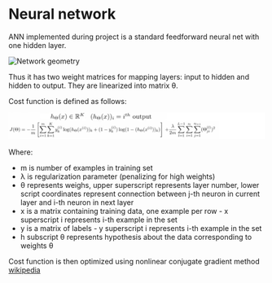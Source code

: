 Neural network
==============

ANN implemented during project is a standard feedforward neural net with one hidden layer. 

![Network geometry](http://upload.wikimedia.org/wikipedia/commons/e/e4/Artificial_neural_network.svg)

Thus it has two weight matrices for mapping layers: input to hidden and hidden to output. 
They are linearized into matrix θ.

Cost function is defined as follows:

![cost function](cost_function.png)

Where:

- m is number of examples in training set
- λ is regularization parameter (penalizing for high weights)
- θ represents weighs, upper superscript represents layer number,
 lower script coordinates represent connection between j-th neuron in current layer and i-th neuron in next layer
- x is a matrix containing training data, one example per row - x superscript i represents i-th example in the set
- y is a matrix of labels - y superscript i represents i-th example in the set
- h subscript θ represents hypothesis about the data corresponding to weights θ

Cost function is then optimized using nonlinear conjugate gradient method [wikipedia](http://en.wikipedia.org/wiki/Nonlinear_conjugate_gradient_method)




